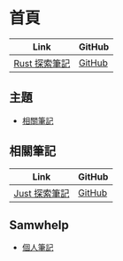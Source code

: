 

# 首頁

| Link | GitHub |
| ---- | ------ |
| [Rust 探索筆記](https://samwhelp.github.io/note-about-rust/) | [GitHub](https://github.com/samwhelp/note-about-rust) |




## 主題

* [相關筆記](#相關筆記)




## 相關筆記

| Link | GitHub |
| ---- | ------ |
| [Just 探索筆記](https://samwhelp.github.io/note-about-just/) | [GitHub](https://github.com/samwhelp/note-about-just) |




## Samwhelp

* [個人筆記](https://samwhelp.github.io/book/)
